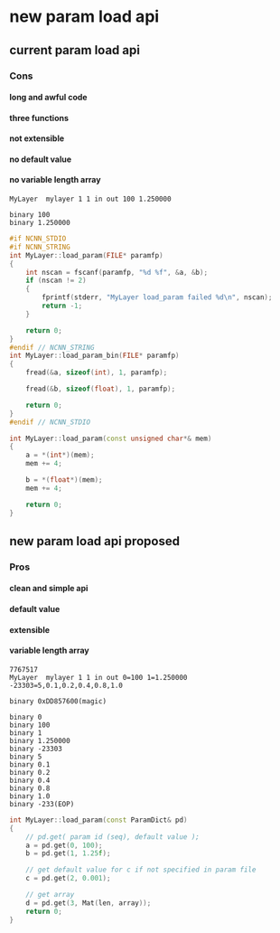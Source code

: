# new param load api

## current param load api
### Cons
#### long and awful code
#### three functions
#### not extensible
#### no default value
#### no variable length array
```
MyLayer  mylayer 1 1 in out 100 1.250000
```
```
binary 100
binary 1.250000
```
```cpp
#if NCNN_STDIO
#if NCNN_STRING
int MyLayer::load_param(FILE* paramfp)
{
    int nscan = fscanf(paramfp, "%d %f", &a, &b);
    if (nscan != 2)
    {
        fprintf(stderr, "MyLayer load_param failed %d\n", nscan);
        return -1;
    }

    return 0;
}
#endif // NCNN_STRING
int MyLayer::load_param_bin(FILE* paramfp)
{
    fread(&a, sizeof(int), 1, paramfp);

    fread(&b, sizeof(float), 1, paramfp);

    return 0;
}
#endif // NCNN_STDIO

int MyLayer::load_param(const unsigned char*& mem)
{
    a = *(int*)(mem);
    mem += 4;

    b = *(float*)(mem);
    mem += 4;

    return 0;
}
```

## new param load api proposed
### Pros
#### clean and simple api
#### default value
#### extensible
#### variable length array
```
7767517
MyLayer  mylayer 1 1 in out 0=100 1=1.250000 -23303=5,0.1,0.2,0.4,0.8,1.0
```
```
binary 0xDD857600(magic)

binary 0
binary 100
binary 1
binary 1.250000
binary -23303
binary 5
binary 0.1
binary 0.2
binary 0.4
binary 0.8
binary 1.0
binary -233(EOP)
```
```cpp
int MyLayer::load_param(const ParamDict& pd)
{
    // pd.get( param id (seq), default value );
    a = pd.get(0, 100);
    b = pd.get(1, 1.25f);

    // get default value for c if not specified in param file
    c = pd.get(2, 0.001);

    // get array
    d = pd.get(3, Mat(len, array));
    return 0;
}
```
